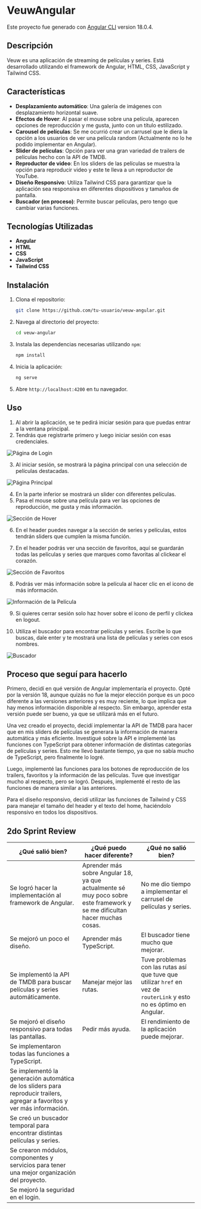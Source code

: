 # VeuwAngular

Este proyecto fue generado con [Angular CLI](https://github.com/angular/angular-cli) version 18.0.4.

## Descripción

Veuw es una aplicación de streaming de películas y series. Está desarrollado utilizando el framework de Angular, HTML, CSS, JavaScript y Tailwind CSS.

## Características

- **Desplazamiento automático**: Una galería de imágenes con desplazamiento horizontal suave.
- **Efectos de Hover**: Al pasar el mouse sobre una película, aparecen opciones de reproducción y me gusta, junto con un título estilizado.
- **Carousel de películas**: Se me ocurrió crear un carrusel que le diera la opción a los usuarios de ver una película random (Actualmente no lo he podido implementar en Angular).
- **Slider de películas**: Opción para ver una gran variedad de trailers de películas hecho con la API de TMDB.
- **Reproductor de video**: En los sliders de las películas se muestra la opción para reproducir video y este te lleva a un reproductor de YouTube.
- **Diseño Responsivo**: Utiliza Tailwind CSS para garantizar que la aplicación sea responsiva en diferentes dispositivos y tamaños de pantalla.
- **Buscador (en proceso)**: Permite buscar películas, pero tengo que cambiar varias funciones.

## Tecnologías Utilizadas

- **Angular**
- **HTML**
- **CSS**
- **JavaScript**
- **Tailwind CSS**

## Instalación

1. Clona el repositorio:
    ```sh
    git clone https://github.com/tu-usuario/veuw-angular.git
    ```
2. Navega al directorio del proyecto:
    ```sh
    cd veuw-angular
    ```
3. Instala las dependencias necesarias utilizando `npm`:
    ```sh
    npm install
    ```
4. Inicia la aplicación:
    ```sh
    ng serve
    ```
5. Abre `http://localhost:4200` en tu navegador.

## Uso

1. Al abrir la aplicación, se te pedirá iniciar sesión para que puedas entrar a la ventana principal.
2. Tendrás que registrarte primero y luego iniciar sesión con esas credenciales.

![Página de Login](src/assets/image/imgsRepo/Login.png)

3. Al iniciar sesión, se mostrará la página principal con una selección de películas destacadas.

![Página Principal](src/assets/image/imgsRepo/Home.png)

4. En la parte inferior se mostrará un slider con diferentes películas.
5. Pasa el mouse sobre una película para ver las opciones de reproducción, me gusta y más información.

![Sección de Hover](src/assets/image/imgsRepo/Slider.png)

6. En el header puedes navegar a la sección de series y películas, estos tendrán sliders que cumplen la misma función.

7. En el header podrás ver una sección de favoritos, aquí se guardarán todas las películas y series que marques como favoritas al clickear el corazón.

![Sección de Favoritos](src/assets/image/imgsRepo/Favorites.png)

8. Podrás ver más información sobre la película al hacer clic en el icono de más información.

![Información de la Película](src/assets/image/imgsRepo/Info.png)

9. Si quieres cerrar sesión solo haz hover sobre el icono de perfil y clickea en logout.

10. Utiliza el buscador para encontrar películas y series. Escribe lo que buscas, dale enter y te mostrará una lista de películas y series con esos nombres.

![Buscador](src/assets/image/imgsRepo/Search.png)

## Proceso que seguí para hacerlo

Primero, decidí en qué versión de Angular implementaría el proyecto. Opté por la versión 18, aunque quizás no fue la mejor elección porque es un poco diferente a las versiones anteriores y es muy reciente, lo que implica que hay menos información disponible al respecto. Sin embargo, aprender esta versión puede ser bueno, ya que se utilizará más en el futuro.

Una vez creado el proyecto, decidí implementar la API de TMDB para hacer que en mis sliders de películas se generara la información de manera automática y más eficiente. Investigué sobre la API e implementé las funciones con TypeScript para obtener información de distintas categorías de películas y series. Esto me llevó bastante tiempo, ya que no sabía mucho de TypeScript, pero finalmente lo logré.

Luego, implementé las funciones para los botones de reproducción de los trailers, favoritos y la información de las películas. Tuve que investigar mucho al respecto, pero se logró. Después, implementé el resto de las funciones de manera similar a las anteriores.

Para el diseño responsivo, decidí utilizar las funciones de Tailwind y CSS para manejar el tamaño del header y el texto del home, haciéndolo responsivo en todos los dispositivos.

## 2do Sprint Review

| ¿Qué salió bien? | ¿Qué puedo hacer diferente? | ¿Qué no salió bien? |
|------------------|-----------------------------|---------------------|
| Se logró hacer la implementación al framework de Angular. | Aprender más sobre Angular 18, ya que actualmente sé muy poco sobre este framework y se me dificultan hacer muchas cosas. | No me dio tiempo a implementar el carrusel de películas y series. |
| Se mejoró un poco el diseño. | Aprender más TypeScript. | El buscador tiene mucho que mejorar. |
| Se implementó la API de TMDB para buscar películas y series automáticamente. | Manejar mejor las rutas. | Tuve problemas con las rutas así que tuve que utilizar `href` en vez de `routerLink` y esto no es óptimo en Angular. |
| Se mejoró el diseño responsivo para todas las pantallas. | Pedir más ayuda. | El rendimiento de la aplicación puede mejorar. |
| Se implementaron todas las funciones a TypeScript. |  |  |
| Se implementó la generación automática de los sliders para reproducir trailers, agregar a favoritos y ver más información. |  |  |
| Se creó un buscador temporal para encontrar distintas películas y series. |  |  |
| Se crearon módulos, componentes y servicios para tener una mejor organización del proyecto. |  |  |
| Se mejoró la seguridad en el login. |  |  |
